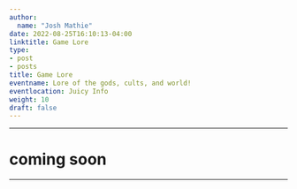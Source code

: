 ```yaml
---
author:
  name: "Josh Mathie"
date: 2022-08-25T16:10:13-04:00
linktitle: Game Lore
type:
- post
- posts
title: Game Lore
eventname: Lore of the gods, cults, and world!
eventlocation: Juicy Info
weight: 10
draft: false
---
```


---

# coming soon

---
